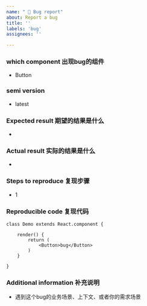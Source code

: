 ```yaml
---
name: " 🐛 Bug report"
about: Report a bug
title: ''
labels: 'bug'
assignees: ''

---
```


### which component 出现bug的组件
  - Button

### semi version
  - latest
    
### Expected result 期望的结果是什么
  - 

### Actual result 实际的结果是什么
  - 

### Steps to reproduce 复现步骤
  - 1


### Reproducible code 复现代码
```
class Demo extends React.component {

    render() {
        return (
            <Button>bug</Button>
        )
    }

}

```

### Additional information 补充说明
- 遇到这个bug的业务场景、上下文、或者你的需求场景
